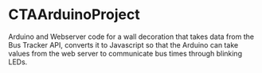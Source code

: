 # CTAArduinoProject
Arduino and Webserver code for a wall decoration that takes data from the Bus Tracker API, converts it to Javascript so that the Arduino can take values from the web server to communicate bus times through blinking LEDs. 
